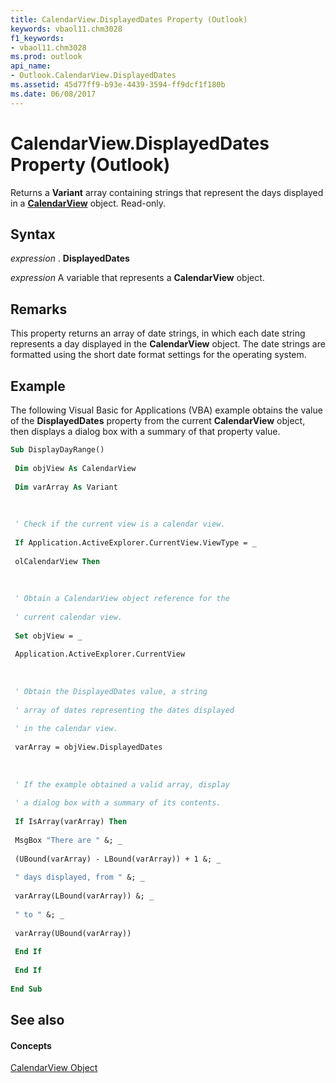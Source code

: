 ```yaml
---
title: CalendarView.DisplayedDates Property (Outlook)
keywords: vbaol11.chm3028
f1_keywords:
- vbaol11.chm3028
ms.prod: outlook
api_name:
- Outlook.CalendarView.DisplayedDates
ms.assetid: 45d77ff9-b93e-4439-3594-ff9dcf1f180b
ms.date: 06/08/2017
---
```



# CalendarView.DisplayedDates Property (Outlook)

Returns a **Variant** array containing strings that represent the days displayed in a **[CalendarView](calendarview-object-outlook.md)** object. Read-only.


## Syntax

 _expression_ . **DisplayedDates**

 _expression_ A variable that represents a **CalendarView** object.


## Remarks

This property returns an array of date strings, in which each date string represents a day displayed in the **CalendarView** object. The date strings are formatted using the short date format settings for the operating system.


## Example

The following Visual Basic for Applications (VBA) example obtains the value of the **DisplayedDates** property from the current **CalendarView** object, then displays a dialog box with a summary of that property value.


```vb
Sub DisplayDayRange() 
 
 Dim objView As CalendarView 
 
 Dim varArray As Variant 
 
 
 
 ' Check if the current view is a calendar view. 
 
 If Application.ActiveExplorer.CurrentView.ViewType = _ 
 
 olCalendarView Then 
 
 
 
 ' Obtain a CalendarView object reference for the 
 
 ' current calendar view. 
 
 Set objView = _ 
 
 Application.ActiveExplorer.CurrentView 
 
 
 
 ' Obtain the DisplayedDates value, a string 
 
 ' array of dates representing the dates displayed 
 
 ' in the calendar view. 
 
 varArray = objView.DisplayedDates 
 
 
 
 ' If the example obtained a valid array, display 
 
 ' a dialog box with a summary of its contents. 
 
 If IsArray(varArray) Then 
 
 MsgBox "There are " &; _ 
 
 (UBound(varArray) - LBound(varArray)) + 1 &; _ 
 
 " days displayed, from " &; _ 
 
 varArray(LBound(varArray)) &; _ 
 
 " to " &; _ 
 
 varArray(UBound(varArray)) 
 
 End If 
 
 End If 
 
End Sub
```


## See also


#### Concepts


[CalendarView Object](calendarview-object-outlook.md)

